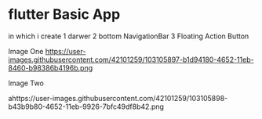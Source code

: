 # flutter Basic App

in which i create 
1 darwer
2 bottom NavigationBar 
3 Floating Action Button

Image One
https://user-images.githubusercontent.com/42101259/103105897-b1d94180-4652-11eb-8460-b98386b4196b.png

Image Two

ahttps://user-images.githubusercontent.com/42101259/103105898-b43b9b80-4652-11eb-9926-7bfc49df8b42.png

